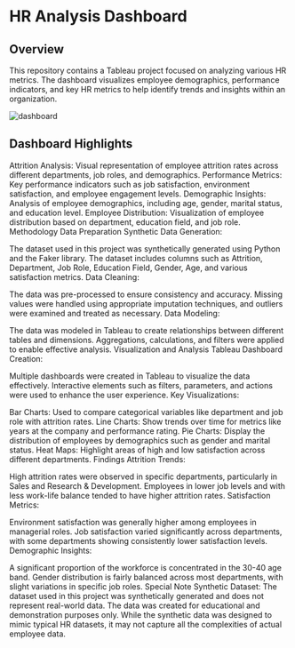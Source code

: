 # HR Analysis Dashboard
## Overview
This repository contains a Tableau project focused on analyzing various HR metrics. The dashboard visualizes employee demographics, performance indicators, and key HR metrics to help identify trends and insights within an organization.

![dashboard](https://github.com/user-attachments/assets/6aa49474-3f4e-41e7-8f5c-febe670ddd64)


## Dashboard Highlights
Attrition Analysis: Visual representation of employee attrition rates across different departments, job roles, and demographics.
Performance Metrics: Key performance indicators such as job satisfaction, environment satisfaction, and employee engagement levels.
Demographic Insights: Analysis of employee demographics, including age, gender, marital status, and education level.
Employee Distribution: Visualization of employee distribution based on department, education field, and job role.
Methodology
Data Preparation
Synthetic Data Generation:

The dataset used in this project was synthetically generated using Python and the Faker library. The dataset includes columns such as Attrition, Department, Job Role, Education Field, Gender, Age, and various satisfaction metrics.
Data Cleaning:

The data was pre-processed to ensure consistency and accuracy. Missing values were handled using appropriate imputation techniques, and outliers were examined and treated as necessary.
Data Modeling:

The data was modeled in Tableau to create relationships between different tables and dimensions. Aggregations, calculations, and filters were applied to enable effective analysis.
Visualization and Analysis
Tableau Dashboard Creation:

Multiple dashboards were created in Tableau to visualize the data effectively. Interactive elements such as filters, parameters, and actions were used to enhance the user experience.
Key Visualizations:

Bar Charts: Used to compare categorical variables like department and job role with attrition rates.
Line Charts: Show trends over time for metrics like years at the company and performance rating.
Pie Charts: Display the distribution of employees by demographics such as gender and marital status.
Heat Maps: Highlight areas of high and low satisfaction across different departments.
Findings
Attrition Trends:

High attrition rates were observed in specific departments, particularly in Sales and Research & Development.
Employees in lower job levels and with less work-life balance tended to have higher attrition rates.
Satisfaction Metrics:

Environment satisfaction was generally higher among employees in managerial roles.
Job satisfaction varied significantly across departments, with some departments showing consistently lower satisfaction levels.
Demographic Insights:

A significant proportion of the workforce is concentrated in the 30-40 age band.
Gender distribution is fairly balanced across most departments, with slight variations in specific job roles.
Special Note
Synthetic Dataset:
The dataset used in this project was synthetically generated and does not represent real-world data. The data was created for educational and demonstration purposes only. While the synthetic data was designed to mimic typical HR datasets, it may not capture all the complexities of actual employee data.
